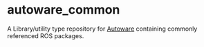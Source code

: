 # autoware_common

A Library/utility type repository for [Autoware](https://github.com/autowarefoundation/autoware) containing commonly referenced ROS packages.